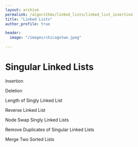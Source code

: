 ```yaml
---
layout: archive
permalink: /algorithms/linked_lists/linked_list_insertion
title: "Linked Lists"
author_profile: true

header:
  image: "/images/chicagotwo.jpeg"
  
---
```


# Singular Linked Lists


Insertion 

Deletion

Length of Singly Linked List

Reverse Linked List

Node Swap Singly Linked Lists

Remove Duplicates of Singular Linked Lists

Merge Two Sorted Lists

